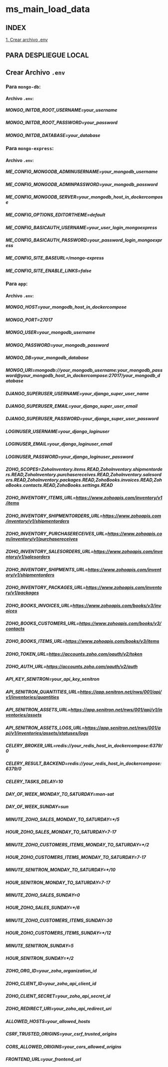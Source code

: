 # ms_main_load_data

## INDEX ##

[1. Crear archivo .env](#crear-archivo-.env)

## PARA DESPLIEGUE LOCAL

## Crear Archivo ```.env``` ##

### Para ```mongo-db```:

#### Archivo ```.env```:
##### MONGO_INITDB_ROOT_USERNAME=your_username
##### MONGO_INITDB_ROOT_PASSWORD=your_password
##### MONGO_INITDB_DATABASE=your_database

### Para ```mongo-express```:

#### Archivo ```.env```:
##### ME_CONFIG_MONGODB_ADMINUSERNAME=your_mongodb_username
##### ME_CONFIG_MONGODB_ADMINPASSWORD=your_mongodb_password
##### ME_CONFIG_MONGODB_SERVER=your_mongodb_host_in_dockercompose
##### ME_CONFIG_OPTIONS_EDITORTHEME=default
##### ME_CONFIG_BASICAUTH_USERNAME=your_user_login_mongoexpress
##### ME_CONFIG_BASICAUTH_PASSWORD=your_password_login_mongoexpress
##### ME_CONFIG_SITE_BASEURL=/mongo-express
##### ME_CONFIG_SITE_ENABLE_LINKS=false


### Para ```app```:

#### Archivo ```.env```:

##### MONGO_HOST=your_mongodb_host_in_dockercompose
##### MONGO_PORT=27017
##### MONGO_USER=your_mongodb_username
##### MONGO_PASSWORD=your_mongodb_password
##### MONGO_DB=your_mongodb_database
##### MONGO_URI=mongodb://your_mongodb_username:your_mongodb_password@your_mongodb_host_in_dockercompose:27017/your_mongodb_database

##### DJANGO_SUPERUSER_USERNAME=your_django_super_user_name
##### DJANGO_SUPERUSER_EMAIL=your_django_super_user_email
##### DJANGO_SUPERUSER_PASSWORD=your_django_super_user_password
##### LOGINUSER_USERNAME=your_django_loginuser
##### LOGINUSER_EMAIL=your_django_loginuser_email
##### LOGINUSER_PASSWORD=your_django_loginuser_password

##### ZOHO_SCOPES=ZohoInventory.items.READ,ZohoInventory.shipmentorders.READ,ZohoInventory.purchasereceives.READ,ZohoInventory.salesorders.READ,ZohoInventory.packages.READ,ZohoBooks.invoices.READ,ZohoBooks.contacts.READ,ZohoBooks.settings.READ
##### ZOHO_INVENTORY_ITEMS_URL=https://www.zohoapis.com/inventory/v1/items
##### ZOHO_INVENTORY_SHIPMENTORDERS_URL=https://www.zohoapis.com/inventory/v1/shipmentorders
##### ZOHO_INVENTORY_PURCHASERECEIVES_URL=https://www.zohoapis.com/inventory/v1/purchasereceives
##### ZOHO_INVENTORY_SALESORDERS_URL=https://www.zohoapis.com/inventory/v1/salesorders
##### ZOHO_INVENTORY_SHIPMENTS_URL=https://www.zohoapis.com/inventory/v1/shipmentorders
##### ZOHO_INVENTORY_PACKAGES_URL=https://www.zohoapis.com/inventory/v1/packages
##### ZOHO_BOOKS_INVOICES_URL=https://www.zohoapis.com/books/v3/invoices
##### ZOHO_BOOKS_CUSTOMERS_URL=https://www.zohoapis.com/books/v3/contacts
##### ZOHO_BOOKS_ITEMS_URL=https://www.zohoapis.com/books/v3/items
##### ZOHO_TOKEN_URL=https://accounts.zoho.com/oauth/v2/token
##### ZOHO_AUTH_URL=https://accounts.zoho.com/oauth/v2/auth

##### API_KEY_SENITRON=your_api_key_senitron
##### API_SENITRON_QUANTITIES_URL=https://app.senitron.net/nws/001/api/v1/inventories/quantities
##### API_SENITRON_ASSETS_URL=https://app.senitron.net/nws/001/api/v1/inventories/assets
##### API_SENITRON_ASSETS_LOGS_URL=https://app.senitron.net/nws/001/api/v1/inventories/assets/statuses/logs

##### CELERY_BROKER_URL=redis://your_redis_host_in_dockercompose:6379/0
##### CELERY_RESULT_BACKEND=redis://your_redis_host_in_dockercompose:6379/0
##### CELERY_TASKS_DELAY=10

##### DAY_OF_WEEK_MONDAY_TO_SATURDAY=mon-sat
##### DAY_OF_WEEK_SUNDAY=sun

##### MINUTE_ZOHO_SALES_MONDAY_TO_SATURDAY=*/5
##### HOUR_ZOHO_SALES_MONDAY_TO_SATURDAY=7-17

##### MINUTE_ZOHO_CUSTOMERS_ITEMS_MONDAY_TO_SATURDAY=*/2
##### HOUR_ZOHO_CUSTOMERS_ITEMS_MONDAY_TO_SATURDAY=7-17

##### MINUTE_SENITRON_MONDAY_TO_SATURDAY=*/10
##### HOUR_SENITRON_MONDAY_TO_SATURDAY=7-17

##### MINUTE_ZOHO_SALES_SUNDAY=0
##### HOUR_ZOHO_SALES_SUNDAY=*/6

##### MINUTE_ZOHO_CUSTOMERS_ITEMS_SUNDAY=30
##### HOUR_ZOHO_CUSTOMERS_ITEMS_SUNDAY=*/12

##### MINUTE_SENITRON_SUNDAY=5
##### HOUR_SENITRON_SUNDAY=*/2

##### ZOHO_ORG_ID=your_zoho_organization_id
##### ZOHO_CLIENT_ID=your_zoho_api_client_id
##### ZOHO_CLIENT_SECRET=your_zoho_api_secret_id
##### ZOHO_REDIRECT_URI=your_zoho_api_redirect_uri

##### ALLOWED_HOSTS=your_allowed_hosts
##### CSRF_TRUSTED_ORIGINS=your_csrf_trusted_origins
##### CORS_ALLOWED_ORIGINS=your_cors_allowed_origins
##### FRONTEND_URL=your_frontend_url



